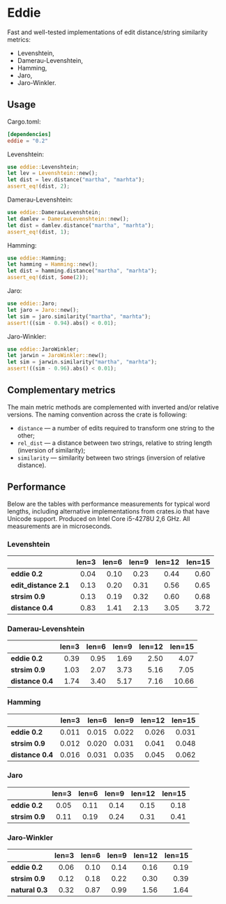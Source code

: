 # Eddie

Fast and well-tested implementations of edit distance/string similarity metrics:
- Levenshtein,
- Damerau-Levenshtein,
- Hamming,
- Jaro,
- Jaro-Winkler.


## Usage

Cargo.toml:
```toml
[dependencies]
eddie = "0.2"
 ```

Levenshtein:
```rust
use eddie::Levenshtein;
let lev = Levenshtein::new();
let dist = lev.distance("martha", "marhta");
assert_eq!(dist, 2);
```

Damerau-Levenshtein:
```rust
use eddie::DamerauLevenshtein;
let damlev = DamerauLevenshtein::new();
let dist = damlev.distance("martha", "marhta");
assert_eq!(dist, 1);
```

Hamming:
```rust
use eddie::Hamming;
let hamming = Hamming::new();
let dist = hamming.distance("martha", "marhta");
assert_eq!(dist, Some(2));
```

Jaro:
```rust
use eddie::Jaro;
let jaro = Jaro::new();
let sim = jaro.similarity("martha", "marhta");
assert!((sim - 0.94).abs() < 0.01);
```

Jaro-Winkler:
```rust
use eddie::JaroWinkler;
let jarwin = JaroWinkler::new();
let sim = jarwin.similarity("martha", "marhta");
assert!((sim - 0.96).abs() < 0.01);
```

## Complementary metrics

The main metric methods are complemented with inverted and/or relative versions.
The naming convention across the crate is following:
- `distance` — a number of edits required to transform one string to the other;
- `rel_dist` — a distance between two strings, relative to string length (inversion of similarity);
- `similarity` — similarity between two strings (inversion of relative distance).


## Performance

Below are the tables with performance measurements for typical word lengths, including alternative implementations from crates.io that have Unicode support. Produced on Intel Core i5-4278U 2,6 GHz. All measurements are in microseconds.


### Levenshtein

|                       |  len=3 |  len=6 |  len=9 |  len=12 |  len=15 |
| :-------------------- | -----: | -----: | -----: | ------: | ------: |
| **eddie 0.2**         |   0.04 |   0.10 |   0.23 |    0.44 |    0.60 |
| **edit_distance 2.1** |   0.13 |   0.20 |   0.31 |    0.56 |    0.65 |
| **strsim 0.9**        |   0.13 |   0.19 |   0.32 |    0.60 |    0.68 |
| **distance 0.4**      |   0.83 |   1.41 |   2.13 |    3.05 |    3.72 |


### Damerau-Levenshtein

|                  |  len=3 |  len=6 |  len=9 |  len=12 |  len=15 |
| :--------------- | -----: | -----: | -----: | ------: | ------: |
| **eddie 0.2**    |   0.39 |   0.95 |   1.69 |    2.50 |    4.07 |
| **strsim 0.9**   |   1.03 |   2.07 |   3.73 |    5.16 |    7.05 |
| **distance 0.4** |   1.74 |   3.40 |   5.17 |    7.16 |   10.66 |


### Hamming

|                  |  len=3 |  len=6 |  len=9 |  len=12 |  len=15 |
| :--------------- | -----: | -----: | -----: | ------: | ------: |
| **eddie 0.2**    |  0.011 |  0.015 |  0.022 |   0.026 |   0.031 |
| **strsim 0.9**   |  0.012 |  0.020 |  0.031 |   0.041 |   0.048 |
| **distance 0.4** |  0.016 |  0.031 |  0.035 |   0.045 |   0.062 |


### Jaro

|                |  len=3 |  len=6 |  len=9 |  len=12 |  len=15 |
| :------------- | -----: | -----: | -----: | ------: | ------: |
| **eddie 0.2**  |   0.05 |   0.11 |   0.14 |    0.15 |    0.18 |
| **strsim 0.9** |   0.11 |   0.19 |   0.24 |    0.31 |    0.41 |


### Jaro-Winkler

|                 |  len=3 |  len=6 |  len=9 |  len=12 |  len=15 |
| :-------------- | -----: | -----: | -----: | ------: | ------: |
| **eddie 0.2**   |   0.06 |   0.10 |   0.14 |    0.16 |    0.19 |
| **strsim 0.9**  |   0.12 |   0.18 |   0.22 |    0.30 |    0.39 |
| **natural 0.3** |   0.32 |   0.87 |   0.99 |    1.56 |    1.64 |
